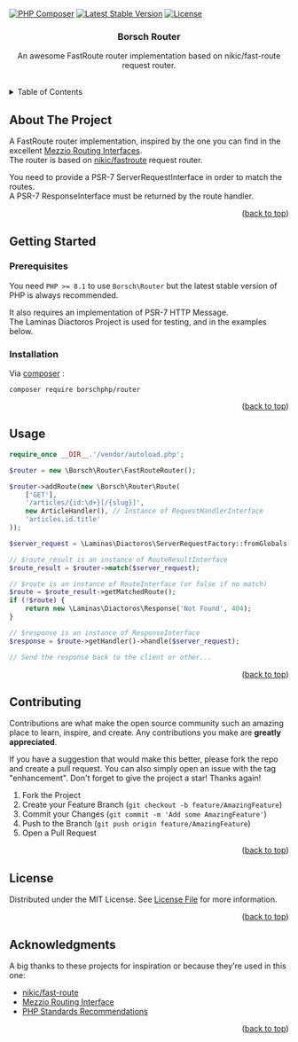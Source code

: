 <!-- Improved compatibility of back to top link: See: https://github.com/othneildrew/Best-README-Template/pull/73 -->
<a name="readme-top"></a>

<!-- PROJECT SHIELDS -->
[![PHP Composer](https://github.com/borschphp/borsch-router/actions/workflows/php.yml/badge.svg)](https://github.com/borschphp/borsch-router/actions/workflows/php.yml)
[![Latest Stable Version](https://poser.pugx.org/borschphp/router/v)](//packagist.org/packages/borschphp/router)
[![License](https://poser.pugx.org/borschphp/router/license)](//packagist.org/packages/borschphp/router)

<!-- PROJECT LOGO -->
<div align="center">
    <h3 align="center">Borsch Router</h3>

  <p align="center">
    An awesome FastRoute router implementation based on nikic/fast-route request router.
    <!--
    <br />
    <a href="https://github.com/othneildrew/Best-README-Template"><strong>Explore the docs »</strong></a>
    -->
  </p>
</div>

<!-- TABLE OF CONTENTS -->
<br />
<details>
  <summary>Table of Contents</summary>
  <ol>
    <li>
      <a href="#about-the-project">About The Project</a>
    </li>
    <li>
      <a href="#getting-started">Getting Started</a>
      <ul>
        <li><a href="#prerequisites">Prerequisites</a></li>
        <li><a href="#installation">Installation</a></li>
      </ul>
    </li>
    <li><a href="#usage">Usage</a></li>
    <li><a href="#contributing">Contributing</a></li>
    <li><a href="#license">License</a></li>
    <li><a href="#acknowledgments">Acknowledgments</a></li>
  </ol>
</details>

<!-- ABOUT THE PROJECT -->

## About The Project

A FastRoute router implementation, inspired by the one you can find in the excellent [Mezzio Routing Interfaces](https://docs.mezzio.dev/mezzio/v3/features/router/interface/).  
The router is based on [nikic/fastroute](https://github.com/nikic/FastRoute) request router.

You need to provide a PSR-7 ServerRequestInterface in order to match the routes.  
A PSR-7 ResponseInterface must be returned by the route handler.

<p align="right">(<a href="#readme-top">back to top</a>)</p>

<!-- GETTING STARTED -->
## Getting Started

### Prerequisites

You need `PHP >= 8.1` to use `Borsch\Router` but the latest stable version of PHP is always recommended.

It also requires an implementation of PSR-7 HTTP Message.  
The Laminas Diactoros Project is used for testing, and in the examples below.

### Installation

Via [composer](https://getcomposer.org/) :

`composer require borschphp/router`

<p align="right">(<a href="#readme-top">back to top</a>)</p>

<!-- USAGE EXAMPLES -->
## Usage

```php
require_once __DIR__.'/vendor/autoload.php';

$router = new \Borsch\Router\FastRouteRouter();

$router->addRoute(new \Borsch\Router\Route(
    ['GET'],
    '/articles/{id:\d+}[/{slug}]',
    new ArticleHandler(), // Instance of RequestHandlerInterface
    'articles.id.title'
));

$server_request = \Laminas\Diactoros\ServerRequestFactory::fromGlobals();

// $route_result is an instance of RouteResultInterface
$route_result = $router->match($server_request);

// $route is an instance of RouteInterface (or false if no match)
$route = $route_result->getMatchedRoute();
if (!$route) {
    return new \Laminas\Diactoros\Response('Not Found', 404);
}

// $response is an instance of ResponseInterface
$response = $route->getHandler()->handle($server_request);

// Send the response back to the client or other...
```

<p align="right">(<a href="#readme-top">back to top</a>)</p>

<!-- CONTRIBUTING -->
## Contributing

Contributions are what make the open source community such an amazing place to learn, inspire, and create. Any
contributions you make are **greatly appreciated**.

If you have a suggestion that would make this better, please fork the repo and create a pull request. You can also
simply open an issue with the tag "enhancement".
Don't forget to give the project a star! Thanks again!

1. Fork the Project
2. Create your Feature Branch (`git checkout -b feature/AmazingFeature`)
3. Commit your Changes (`git commit -m 'Add some AmazingFeature'`)
4. Push to the Branch (`git push origin feature/AmazingFeature`)
5. Open a Pull Request

<p align="right">(<a href="#readme-top">back to top</a>)</p>

<!-- LICENSE -->
## License

Distributed under the MIT License. See [License File](https://github.com/borschphp/borsch-router/blob/master/LICENSE.md) for more information.

<p align="right">(<a href="#readme-top">back to top</a>)</p>

<!-- ACKNOWLEDGMENTS -->

## Acknowledgments

A big thanks to these projects for inspiration or because they're used in this one:

* [nikic/fast-route](https://github.com/nikic/FastRoute)
* [Mezzio Routing Interface](https://docs.mezzio.dev/mezzio/v3/features/router/interface/)
* [PHP Standards Recommendations](https://www.php-fig.org/psr/)

<p align="right">(<a href="#readme-top">back to top</a>)</p>